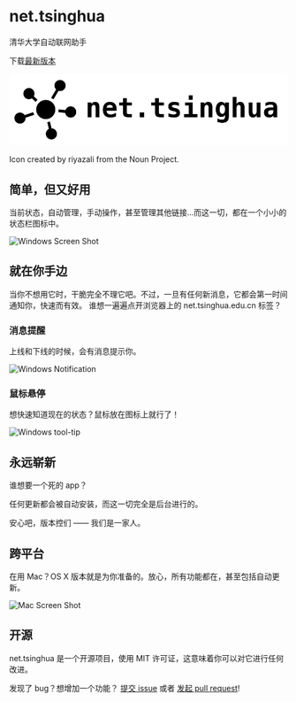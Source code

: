 # net.tsinghua

清华大学自动联网助手

下载[最新版本](http://net-tsinghua.herokuapp.com)

![Icon](resource/logo.png)

Icon created by riyazali from the Noun Project.

## 简单，但又好用

当前状态，自动管理，手动操作，甚至管理其他链接…而这一切，都在一个小小的状态栏图标中。

![Windows Screen Shot](resource/screenshot-win32.png)

## 就在你手边

当你不想用它时，干脆完全不理它吧。不过，一旦有任何新消息，它都会第一时间通知你，快速而有效。
谁想一遍遍点开浏览器上的 net.tsinghua.edu.cn 标签？

### 消息提醒

上线和下线的时候，会有消息提示你。

![Windows Notification](resource/notification-win32.png)

### 鼠标悬停

想快速知道现在的状态？鼠标放在图标上就行了！

![Windows tool-tip](resource/tool-tip-win32.png)

## 永远崭新

谁想要一个死的 app？

任何更新都会被自动安装，而这一切完全是后台进行的。

安心吧，版本控们 —— 我们是一家人。

## 跨平台

在用 Mac？OS X 版本就是为你准备的。放心，所有功能都在，甚至包括自动更新。

![Mac Screen Shot](resource/screenshot-darwin.png)

## 开源

net.tsinghua 是一个开源项目，使用 MIT 许可证，这意味着你可以对它进行任何改进。

发现了 bug？想增加一个功能？
[提交 issue](https://github.com/ThomasLee969/net.tsinghua/issues/new) 或者
[发起 pull request](https://github.com/ThomasLee969/net.tsinghua/compare/)!
